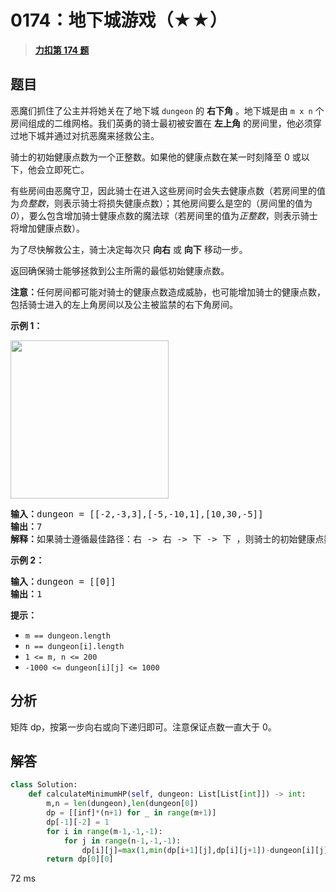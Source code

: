 # 0174：地下城游戏（★★）


> <u>**[力扣第 174 题](https://leetcode.cn/problems/dungeon-game/)**</u>

## 题目

<style type="text/css">table.dungeon, .dungeon th, .dungeon td {
border:3px solid black;
}

.dungeon th, .dungeon td {
text-align: center;
height: 70px;
width: 70px;
}
</style>
<p>恶魔们抓住了公主并将她关在了地下城 <code>dungeon</code> 的 <strong>右下角</strong> 。地下城是由 <code>m x n</code> 个房间组成的二维网格。我们英勇的骑士最初被安置在 <strong>左上角</strong> 的房间里，他必须穿过地下城并通过对抗恶魔来拯救公主。</p>

<p>骑士的初始健康点数为一个正整数。如果他的健康点数在某一时刻降至 0 或以下，他会立即死亡。</p>

<p>有些房间由恶魔守卫，因此骑士在进入这些房间时会失去健康点数（若房间里的值为<em>负整数</em>，则表示骑士将损失健康点数）；其他房间要么是空的（房间里的值为 <em>0</em>），要么包含增加骑士健康点数的魔法球（若房间里的值为<em>正整数</em>，则表示骑士将增加健康点数）。</p>

<p>为了尽快解救公主，骑士决定每次只 <strong>向右</strong> 或 <strong>向下</strong> 移动一步。</p>

<p>返回确保骑士能够拯救到公主所需的最低初始健康点数。</p>

<p><strong>注意：</strong>任何房间都可能对骑士的健康点数造成威胁，也可能增加骑士的健康点数，包括骑士进入的左上角房间以及公主被监禁的右下角房间。</p>



<p><strong class="example">示例 1：</strong></p>
<img alt="" src="https://assets.leetcode.com/uploads/2021/03/13/dungeon-grid-1.jpg" style="width: 253px; height: 253px;" />
<pre>
<strong>输入：</strong>dungeon = [[-2,-3,3],[-5,-10,1],[10,30,-5]]
<strong>输出：</strong>7
<strong>解释：</strong>如果骑士遵循最佳路径：右 -&gt; 右 -&gt; 下 -&gt; 下 ，则骑士的初始健康点数至少为 7 。</pre>

<p><strong class="example">示例 2：</strong></p>

<pre>
<strong>输入：</strong>dungeon = [[0]]
<strong>输出：</strong>1
</pre>



<p><strong>提示：</strong></p>

<ul>
<li><code>m == dungeon.length</code></li>
<li><code>n == dungeon[i].length</code></li>
<li><code>1 &lt;= m, n &lt;= 200</code></li>
<li><code>-1000 &lt;= dungeon[i][j] &lt;= 1000</code></li>
</ul>


## 分析

矩阵 dp，按第一步向右或向下递归即可。注意保证点数一直大于 0。
 
## 解答

```python
class Solution:
    def calculateMinimumHP(self, dungeon: List[List[int]]) -> int:
        m,n = len(dungeon),len(dungeon[0])
        dp = [[inf]*(n+1) for _ in range(m+1)]
        dp[-1][-2] = 1
        for i in range(m-1,-1,-1):
            for j in range(n-1,-1,-1):
                dp[i][j]=max(1,min(dp[i+1][j],dp[i][j+1])-dungeon[i][j])
        return dp[0][0]
```
72 ms



